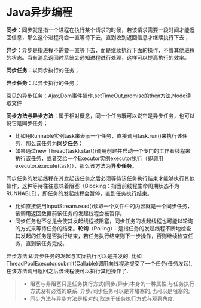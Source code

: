 # Java异步编程

**同步**：同步就是指一个进程在执行某个请求的时候，若该请求需要一段时间才能返回信息，那么这个进程将会一直等待下去，直到收到返回信息才继续执行下去；

**异步**：异步是指进程不需要一直等下去，而是继续执行下面的操作，不管其他进程的状态。当有消息返回时系统会通知进程进行处理，这样可以提高执行的效率。

**同步任务**：以同步执行的任务；

**异步任务**：以异步执行的任务；

常见的异步任务：Ajax,Dom事件操作,setTimeOut,promise的then方法,Node读取文件

**同步方法与异步方法**：属于相对概念，同一个任务既可以说它是异步任务，也可以说它是同步任务；

- 比如用Runnable实例task来表示一个任务，直接调用task.run()来执行该任务，那么该任务为**同步任务**；
- 如果通过new Thread(task).start()调用创建并启动一个专门的工作者线程来执行该任务，或者交给一个Executor实例executor执行（即调用executor.execute(task)），那么该方法为**异步任务**。

同步任务的发起线程在其发起该任务之后必须等待该任务执行结束才能够执行其他操作，这种等待往往意味着阻塞（Blocking：指当前线程生命周期状态不为RUNNABLE），即任务的发起线程会暂停，直到任务执行结束。

- 比如直接使用InputStream.read()读取一个文件中的内容就是一个同步任务，该调用返回数据前该任务的发起线程会被暂停。
- 同步任务也不总是会使其发起线程被阻塞，同步任务的发起线程也可能以轮询的方式来等待任务的结束。**轮询**（Polling）：是指任务的发起线程不断地检查其发起的任务是否执行结束，若任务执行结束则下一步操作，否则继续检查任务，直到该任务完成。

异步方法:即异步任务的发起与实际执行可以是并发的.  比如ThreadPoolExecutor.submit(Callable<T>)调用向线程池提交了一个任务(任务发起),在该方法调用返回之后该线程便可以执行其他操作了.

> - 阻塞与非阻塞只是任务执行方式(同步/异步)本身的一种属性,与任务执行方式没有必然的联系.  异步/同步任务可以是非堵塞的,也可以是阻塞的;
> - 同步方法与异步方法是相对的,取决于任务执行方式与观察角度.


